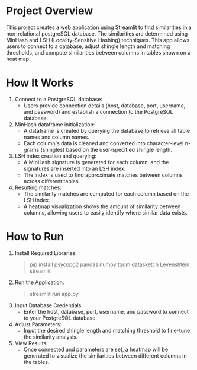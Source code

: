 # Project Overview

This project creates a web application using Streamlit to find similarities in a non-relational postgreSQL database. The similarities are determined using MinHash and LSH (Locality-Sensitive Hashing) techniques. This app allows users to connect to a database, adjust shingle length and matching thresholds, and compute similarities between columns in tables shown on a heat map.

# How It Works
1. Connect to a PostgreSQL database:
    - Users provide connection details (host, database, port, username, and password) and establish a connection to the PostgreSQL database.
3. MinHash dataframe initialization:
    - A dataframe is created by querying the database to retrieve all table names and column names.
    - Each column's data is cleaned and converted into character-level n-grams (shingles) based on the user-specified shingle length.
4. LSH index creation and querying:
    - A MinHash signature is generated for each column, and the signatures are inserted into an LSH index.
    - The index is used to find approximate matches between columns across different tables.
5. Resulting matches:
    - The similarity matches are computed for each column based on the LSH index.
    - A heatmap visualization shows the amount of similarity between columns, allowing users to easily identify where similar data exists.

# How to Run
1. Install Required Libraries:
    > pip install psycopg2 pandas numpy tqdm datasketch Levenshtein streamlit
2. Run the Application:
    > streamlit run app.py
3. Input Database Credentials:
    - Enter the host, database, port, username, and password to connect to your PostgreSQL database.
4. Adjust Parameters:
    - Input the desired shingle length and matching threshold to fine-tune the similarity analysis.
5. View Results:
    - Once connected and parameters are set, a heatmap will be generated to visualize the similarities between different columns in the tables.







